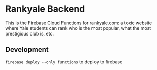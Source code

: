 # Rankyale Backend

This is the Firebase Cloud Functions for rankyale.com: a toxic website where Yale students can rank who is the most popular, what the most prestigious club is, etc.

## Development

`firebase deploy --only functions` to deploy to firebase